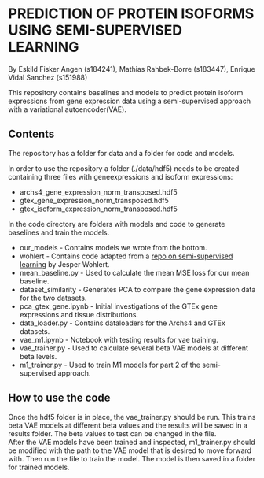 # PREDICTION OF PROTEIN ISOFORMS USING SEMI-SUPERVISED LEARNING
By Eskild Fisker Angen (s184241), Mathias Rahbek-Borre (s183447), Enrique Vidal Sanchez (s151988)

This repository contains baselines and models to predict protein isoform expressions from gene expression data using a semi-supervised approach with a variational autoencoder(VAE).

## Contents
The repository has a folder for data and a folder for code and models.

In order to use the repository a folder (./data/hdf5) needs to be created containing three files with geneexpressions and isoform expressions:
- archs4_gene_expression_norm_transposed.hdf5
- gtex_gene_expression_norm_transposed.hdf5
- gtex_isoform_expression_norm_transposed.hdf5

In the code directory are folders with models and code to generate baselines and train the models.
- our_models - Contains models we wrote from the bottom.
- wohlert - Contains code adapted from a [repo on semi-supervised learning](https://github.com/wohlert/semi-supervised-pytorch) by Jesper Wohlert.
- mean_baseline.py - Used to calculate the mean MSE loss for our mean baseline.
- dataset_similarity - Generates PCA to compare the gene expression data for the two datasets.
- pca_gtex_gene.ipynb - Initial investigations of the GTEx gene expressions and tissue distributions.
- data_loader.py - Contains dataloaders for the Archs4 and GTEx datasets.
- vae_m1.ipynb - Notebook with testing results for vae training.
- vae_trainer.py - Used to calculate several beta VAE models at different beta levels.
- m1_trainer.py - Used to train M1 models for part 2 of the semi-supervised approach.

## How to use the code
Once the hdf5 folder is in place, the vae_trainer.py should be run. This trains beta VAE models at different beta values and the results will be saved in a results folder. The beta values to test can be changed in the file.  
After the VAE models have been trained and inspected, m1_trainer.py should be modified with the path to the VAE model that is desired to move forward with. Then run the file to train the model. The model is then saved in a folder for trained models.


